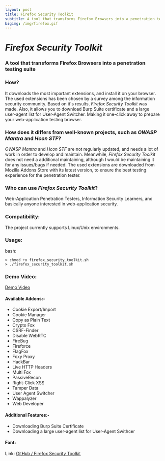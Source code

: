 ```yaml
---
layout: post
title: Firefox Security Toolkit
subtitle: A tool that transforms Firefox Browsers into a penetration testing suite
bigimg: /img/firefox.gif
---
```


*Firefox Security Toolkit*
====================
### A tool that transforms Firefox Browsers into a penetration testing suite


### How?
It downloads the most important extensions, and install it on your browser. The used extensions has been chosen by a survey among the information security community. Based on it's results, *Firefox Security Toolkit* was made. Also, it allows you to download Burp Suite certificate and a large user-agent list for User-Agent Switcher. Making it one-click away to prepare your web-application testing browser.

### How does it differs from well-known projects, such as *OWASP Mantra* and *Hcon STF*?
*OWASP Mantra* and *Hcon STF* are not regularly updated, and needs a lot of work in order to develop and maintain. Meanwhile, *Firefox Security Toolkit* does not need a additional maintaining, although I would be maintaining it for any issues/bugs if needed. The used extensions are downloaded from Mozilla Addons Store with its latest version, to ensure the best testing experience for the penetration tester.

### Who can use *Firefox Security Toolkit*?
Web-Application Penetration Testers, Information Security Learners, and basically anyone interested in web-application security.

### Compatibility:
The project currently supports Linux/Unix environments. 

### Usage:
bash: 

```> chmod +x firefox_security_toolkit.sh```  
```> ./firefox_security_toolkit.sh```

### Demo Video:
[Demo Video](https://www.youtube.com/watch?v=0pD-tNrxrzY)

#### Available Addons:-
* Cookie Export/Import
* Cookie Manager 
* Copy as Plain Text
* Crypto Fox
* CSRF-Finder
* Disable WebRTC
* FireBug
* Fireforce
* FlagFox
* Foxy Proxy
* HackBar
* Live HTTP Headers
* Multi Fox
* PassiveRecon
* Right-Click XSS
* Tamper Data
* User Agent Switcher
* Wappalyzer
* Web Developer

#### Additional Features:-
* Downloading Burp Suite Certificate
* Downloading a large user-agent list for User-Agent Swithcer

#### Font:
Link: [GitHub / Firefox Security Toolkit](https://github.com/mazen160/Firefox-Security-Toolkit)
